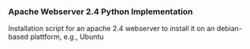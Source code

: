 ### Apache Webserver 2.4 Python Implementation

Installation script for an apache 2.4 webserver to install it on an debian-based plattform, e.g., Ubuntu
